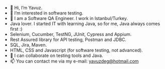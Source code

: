 - 👋 Hi, I’m Yavuz.
- 👀 I’m interested in software testing.
- 🌱 I am a Software QA Engineer. I work in Istanbul/Turkey.
- Java lover. I started IT with learning Java, so for me, Java always comes first :)
- Selenium, Cucumber, TestNG, JUnit, Cypress and Appium.
- Rest Assured library for API testing, Postman and JDBC.
- SQL, Jira, Maven.
- HTML, CSS and Javascript (for software testing, not advanced).
- 💞️ I can collaborate on testing tools and Java.
- 📫 You can contact me via my e-mail: yavuzdeg@hotmail.com

<!---
yavuzdeg/yavuzdeg is a ✨ special ✨ repository because its `README.md` (this file) appears on your GitHub profile.
You can click the Preview link to take a look at your changes.
--->
